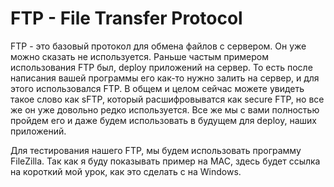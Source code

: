 # FTP - File Transfer Protocol 

FTP - это базовый протокол для обмена файлов 
с сервером. Он уже можно сказать не используется. 
Раньше частым  примером использования FTP был, deploy 
приложений на сервер. То есть после написания вашей 
программы его как-то нужно залить на сервер, и для 
этого использовался FTP. В общем и целом сейчас можете 
увидеть такое слово как sFTP, который расшифровыватся
как secure FTP, но все же он уже довольно редко 
используется. Все же мы с вами полностью пройдем его 
и даже будем использовать в будущем для deploy, наших
приложений. 

Для тестирования нашего FTP, мы будем использовать 
программу FileZilla. Так как я буду показывать пример
на MAC, здесь будет ссылка на короткий мой урок, как 
это сделать с на Windows. 

